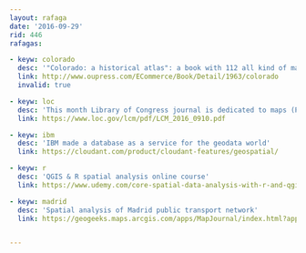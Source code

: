 ```yaml
---
layout: rafaga
date: '2016-09-29'
rid: 446
rafagas:

- keyw: colorado
  desc: '"Colorado: a historical atlas": a book with 112 all kind of maps'
  link: http://www.oupress.com/ECommerce/Book/Detail/1963/colorado
  invalid: true

- keyw: loc
  desc: 'This month Library of Congress journal is dedicated to maps (PDF)'
  link: https://www.loc.gov/lcm/pdf/LCM_2016_0910.pdf

- keyw: ibm
  desc: 'IBM made a database as a service for the geodata world'
  link: https://cloudant.com/product/cloudant-features/geospatial/

- keyw: r
  desc: 'QGIS & R spatial analysis online course'
  link: https://www.udemy.com/core-spatial-data-analysis-with-r-and-qgis/

- keyw: madrid
  desc: 'Spatial analysis of Madrid public transport network'
  link: https://geogeeks.maps.arcgis.com/apps/MapJournal/index.html?appid=540fc7207ee246609abfc01374110272


---
```

